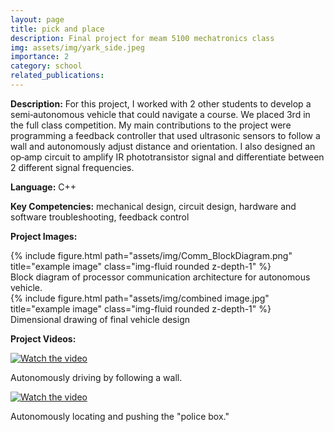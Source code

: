 ```yaml
---
layout: page
title: pick and place
description: Final project for meam 5100 mechatronics class
img: assets/img/yark_side.jpeg
importance: 2
category: school
related_publications:
---
```


**Description:** For this project, I worked with 2 other students to develop a semi‑autonomous vehicle that could navigate a course. We placed 3rd in the full class competition. My main contributions to the project were programming a feedback controller that used ultrasonic sensors to follow a wall and autonomously adjust distance and orientation. I also designed an op‑amp circuit to amplify IR phototransistor signal and differentiate between 2 different signal frequencies.

**Language:** C++

**Key Competencies:** mechanical design, circuit design, hardware and software troubleshooting, feedback control

**Project Images:**

<div class="row">
    <div class="col-sm mt-3 mt-md-0">
        {% include figure.html path="assets/img/Comm_BlockDiagram.png" title="example image" class="img-fluid rounded z-depth-1" %}
    </div>
</div>
<div class="caption">
    Block diagram of processor communication architecture for autonomous vehicle.
</div>

<div class="row">
    <div class="col-sm mt-3 mt-md-0">
        {% include figure.html path="assets/img/combined image.jpg" title="example image" class="img-fluid rounded z-depth-1" %}
    </div>
</div>
<div class="caption">
    Dimensional drawing of final vehicle design
</div>

**Project Videos:**

[![Watch the video](https://img.youtube.com/vi/SKCZrmfyq_Q/0.jpg)](https://youtu.be/SKCZrmfyq_Q)

Autonomously driving by following a wall.

[![Watch the video](https://img.youtube.com/vi/XJKPVSOQwxM/0.jpg)](https://youtu.be/XJKPVSOQwxM)

Autonomously locating and pushing the "police box."